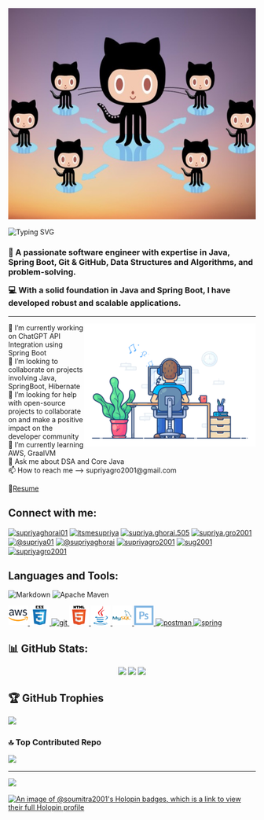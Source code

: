 <img src="preview.jpg" width="930" height="430">


![Typing SVG](https://readme-typing-svg.herokuapp.com/?lines=Hi+👋,+I'm+Supriya+Ghorai)


<h3>🥰 A passionate software engineer with expertise in Java, Spring Boot, Git & GitHub, Data Structures and Algorithms, and problem-solving.

💻 With a solid foundation in Java and Spring Boot, I have developed robust and scalable applications. </h3>

<hr>
<img align="right" alt="GIF" src="profile.gif" width="350" height="250">
🔭 I’m currently working on ChatGPT API Integration using Spring Boot<br>👯 I’m looking to collaborate on projects involving Java, SpringBoot, Hibernate<br>🤝 I’m looking for help with open-source projects to collaborate on and make a positive impact on the developer community<br>🌱 I’m currently learning AWS, GraalVM<br>💬 Ask me about DSA and Core Java<br>📫 How to reach me --> supriyagro2001@gmail.com     

📄[Resume](https://drive.google.com/file/d/19UxTzytKKqyouixGwDkyF92mgU-LeMKD/view?usp=drive_link)


## Connect with me:
<p align="left">
<a href="https://twitter.com/supriyaghorai01" target="blank"><img align="center" src="https://raw.githubusercontent.com/rahuldkjain/github-profile-readme-generator/master/src/images/icons/Social/twitter.svg" alt="supriyaghorai01" height="30" width="40" /></a>
<a href="https://linkedin.com/in/itsmesupriya" target="blank"><img align="center" src="https://raw.githubusercontent.com/rahuldkjain/github-profile-readme-generator/master/src/images/icons/Social/linked-in-alt.svg" alt="itsmesupriya" height="30" width="40" /></a>
<a href="https://fb.com/supriya.ghorai.505" target="blank"><img align="center" src="https://raw.githubusercontent.com/rahuldkjain/github-profile-readme-generator/master/src/images/icons/Social/facebook.svg" alt="supriya.ghorai.505" height="30" width="40" /></a>
<a href="https://instagram.com/supriya.gro2001" target="blank"><img align="center" src="https://raw.githubusercontent.com/rahuldkjain/github-profile-readme-generator/master/src/images/icons/Social/instagram.svg" alt="supriya.gro2001" height="30" width="40" /></a>
<a href="https://medium.com/@supriya01" target="blank"><img align="center" src="https://raw.githubusercontent.com/rahuldkjain/github-profile-readme-generator/master/src/images/icons/Social/medium.svg" alt="@supriya01" height="30" width="40" /></a>
<a href="https://www.youtube.com/c/@supriyaghorai" target="blank"><img align="center" src="https://raw.githubusercontent.com/rahuldkjain/github-profile-readme-generator/master/src/images/icons/Social/youtube.svg" alt="@supriyaghorai" height="30" width="40" /></a>
<a href="https://www.hackerrank.com/supriyagro2001" target="blank"><img align="center" src="https://raw.githubusercontent.com/rahuldkjain/github-profile-readme-generator/master/src/images/icons/Social/hackerrank.svg" alt="supriyagro2001" height="30" width="40" /></a>
<a href="https://www.leetcode.com/sug2001" target="blank"><img align="center" src="https://raw.githubusercontent.com/rahuldkjain/github-profile-readme-generator/master/src/images/icons/Social/leet-code.svg" alt="sug2001" height="30" width="40" /></a>
<a href="https://auth.geeksforgeeks.org/user/supriyagro2001" target="blank"><img align="center" src="https://raw.githubusercontent.com/rahuldkjain/github-profile-readme-generator/master/src/images/icons/Social/geeks-for-geeks.svg" alt="supriyagro2001" height="30" width="40" /></a>
</p>

## Languages and Tools:
![Markdown](https://img.shields.io/badge/markdown-%23000000.svg?style=plastic&logo=markdown&logoColor=white) ![Apache Maven](https://img.shields.io/badge/Apache%20Maven-C71A36?style=plastic&logo=Apache%20Maven&logoColor=white)
<p align="left"> <a href="https://aws.amazon.com" target="_blank" rel="noreferrer"> <img src="https://raw.githubusercontent.com/devicons/devicon/master/icons/amazonwebservices/amazonwebservices-original-wordmark.svg" alt="aws" width="40" height="40"/> </a> <a href="https://www.w3schools.com/css/" target="_blank" rel="noreferrer"> <img src="https://raw.githubusercontent.com/devicons/devicon/master/icons/css3/css3-original-wordmark.svg" alt="css3" width="40" height="40"/> </a> <a href="https://git-scm.com/" target="_blank" rel="noreferrer"> <img src="https://www.vectorlogo.zone/logos/git-scm/git-scm-icon.svg" alt="git" width="40" height="40"/> </a> <a href="https://www.w3.org/html/" target="_blank" rel="noreferrer"> <img src="https://raw.githubusercontent.com/devicons/devicon/master/icons/html5/html5-original-wordmark.svg" alt="html5" width="40" height="40"/> </a> <a href="https://www.java.com" target="_blank" rel="noreferrer"> <img src="https://raw.githubusercontent.com/devicons/devicon/master/icons/java/java-original.svg" alt="java" width="40" height="40"/> </a> <a href="https://www.mysql.com/" target="_blank" rel="noreferrer"> <img src="https://raw.githubusercontent.com/devicons/devicon/master/icons/mysql/mysql-original-wordmark.svg" alt="mysql" width="40" height="40"/> </a> <a href="https://www.photoshop.com/en" target="_blank" rel="noreferrer"> <img src="https://raw.githubusercontent.com/devicons/devicon/master/icons/photoshop/photoshop-line.svg" alt="photoshop" width="40" height="40"/> </a> <a href="https://postman.com" target="_blank" rel="noreferrer"> <img src="https://www.vectorlogo.zone/logos/getpostman/getpostman-icon.svg" alt="postman" width="40" height="40"/> </a> <a href="https://spring.io/" target="_blank" rel="noreferrer"> <img src="https://www.vectorlogo.zone/logos/springio/springio-icon.svg" alt="spring" width="40" height="40"/> </a> </p>

## 📊 GitHub Stats:
<p align="center">
<img width="40%" src="https://github-readme-stats.vercel.app/api?username=soumitra2001&theme=vue-dark&hide_border=true&include_all_commits=true&count_private=true" />
<img width="40%" src="https://github-readme-stats.vercel.app/api/top-langs/?username=soumitra2001&size_weight=0&count_weight=1&theme=vue-dark&hide_border=true&include_all_commits=true&count_private=true&layout=compact" />
<img width="48%" src="https://github-readme-streak-stats.herokuapp.com/?user=soumitra2001&theme=vue-dark&hide_border=true" />
</p>

## 🏆 GitHub Trophies
![](https://github-profile-trophy.vercel.app/?username=soumitra2001&theme=juicyfresh&no-frame=false&no-bg=false&margin-w=4)

### 🔝 Top Contributed Repo
![](https://github-contributor-stats.vercel.app/api?username=soumitra2001&limit=5&theme=radical&combine_all_yearly_contributions=true)

---
[![](https://visitcount.itsvg.in/api?id=soumitra2001&icon=7&color=1)](https://visitcount.itsvg.in)

[dark_repo]: https://github-readme-stats.vercel.app/api/pin/?username=soumitra2001&repo=Array_Problems&cache_seconds=86400&theme=dark

[![An image of @soumitra2001's Holopin badges, which is a link to view their full Holopin profile](https://holopin.me/soumitra2001)](https://holopin.io/@soumitra2001)
